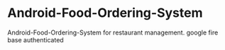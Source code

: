 # Android-Food-Ordering-System
Android-Food-Ordering-System for restaurant management. google fire base authenticated  
